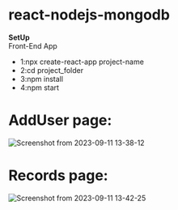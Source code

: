 # react-nodejs-mongodb

**SetUp**
<br>
Front-End App
- 1:npx create-react-app project-name
- 2:cd project_folder
- 3:npm install
- 4:npm start



# AddUser page:

![Screenshot from 2023-09-11 13-38-12](https://github.com/JayaSamuthraDevi/react-nodejs-mongdb/assets/115087700/15b8cf42-8f6e-4f5f-8b12-f83e72cb9187)



# Records page:
![Screenshot from 2023-09-11 13-42-25](https://github.com/JayaSamuthraDevi/react-nodejs-mongdb/assets/115087700/1c72fa6b-5b89-4c91-b9e9-925a4deb11d9)
